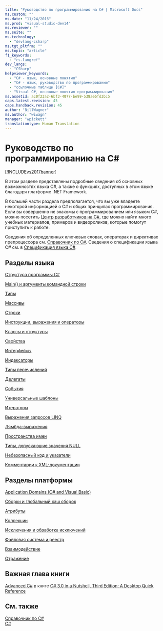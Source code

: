 ```yaml
---
title: "Руководство по программированию на C# | Microsoft Docs"
ms.custom: ""
ms.date: "11/24/2016"
ms.prod: "visual-studio-dev14"
ms.reviewer: ""
ms.suite: ""
ms.technology: 
  - "devlang-csharp"
ms.tgt_pltfrm: ""
ms.topic: "article"
f1_keywords: 
  - "cs.langref"
dev_langs: 
  - "CSharp"
helpviewer_keywords: 
  - "C# - язык, основные понятия"
  - "C# - язык, руководство по программированию"
  - "ссылочные таблицы [C#]"
  - "Visual C#, основные понятия программирования"
ms.assetid: ac0f23a2-6bf3-4077-be99-538ae5fd3bc5
caps.latest.revision: 45
caps.handback.revision: 45
author: "BillWagner"
ms.author: "wiwagn"
manager: "wpickett"
translationtype: Human Translation
---
```

# Руководство по программированию на C#
[!INCLUDE[vs2017banner](../../csharp/includes/vs2017banner.md)]

В этом разделе представлены подробные сведения об основных возможностях языка C\#, а также о функциях, доступных в этом языке благодаря платформе .NET Framework.  
  
 В большей части раздела предполагается, что вы уже владеете некоторой информацией о C\# и общих принципах программирования.  Если вы совершенно не знакомы с программированием или языком C\#, можно посетить [Центр разработчиков на C\#](http://go.microsoft.com/fwlink/?linkid=95125), где можно найти много учебных материалов, примеров и видеороликов, которые помогут приступить к работе.  
  
 Сведения об определенных ключевых словах, операторах и директивах препроцессора см. [Справочник по C\#](../../csharp/language-reference/index.md).  Сведения о спецификации языка C\# см. в [Спецификация языка C\#](../../csharp/language-reference/language-specification.md).  
  
## Разделы языка  
 [Структура программы C\#](../../csharp/programming-guide/inside-a-program/index.md)  
  
 [Main\(\) и аргументы командной строки](../../csharp/programming-guide/main-and-command-args/main-and-command-line-arguments.md)  
  
 [Типы](../../csharp/programming-guide/types/index.md)  
  
 [Массивы](../../csharp/programming-guide/arrays/index.md)  
  
 [Строки](../../csharp/programming-guide/strings/index.md)  
  
 [Инструкции, выражения и операторы](../../csharp/programming-guide/statements-expressions-operators/index.md)  
  
 [Классы и структуры](../../csharp/programming-guide/classes-and-structs/index.md)  
  
 [Свойства](../../csharp/programming-guide/classes-and-structs/properties.md)  
  
 [Интерфейсы](../../csharp/programming-guide/interfaces/index.md)  
  
 [Индексаторы](../../csharp/programming-guide/indexers/index.md)  
  
 [Типы перечислений](../../csharp/programming-guide/enumeration-types.md)  
  
 [Делегаты](../../csharp/programming-guide/delegates/index.md)  
  
 [События](../../csharp/programming-guide/events/index.md)  
  
 [Универсальные шаблоны](../../csharp/programming-guide/generics/index.md)  
  
 [Итераторы](../Topic/Iterators%20\(C%23%20and%20Visual%20Basic\).md)  
  
 [Выражения запросов LINQ](../../csharp/programming-guide/linq-query-expressions/index.md)  
  
 [Лямбда\-выражения](../../csharp/programming-guide/statements-expressions-operators/lambda-expressions.md)  
  
 [Пространства имен](../../csharp/programming-guide/namespaces/index.md)  
  
 [Типы, допускающие значения NULL](../../csharp/programming-guide/nullable-types/index.md)  
  
 [Небезопасный код и указатели](../../csharp/programming-guide/unsafe-code-pointers/index.md)  
  
 [Комментарии к XML\-документации](../../csharp/programming-guide/xmldoc/xml-documentation-comments.md)  
  
## Разделы платформы  
 [Application Domains \(C\# and Visual Basic\)](http://msdn.microsoft.com/ru-ru/1bc2939a-79db-4a4a-a677-4a2ce6de2b1e)  
  
 [Сборки и глобальный кэш сборок](../Topic/Assemblies%20and%20the%20Global%20Assembly%20Cache%20\(C%23%20and%20Visual%20Basic\).md)  
  
 [Атрибуты](../Topic/Attributes%20\(C%23%20and%20Visual%20Basic\).md)  
  
 [Коллекции](../Topic/Collections%20\(C%23%20and%20Visual%20Basic\).md)  
  
 [Исключения и обработка исключений](../../csharp/programming-guide/exceptions/exceptions-and-exception-handling.md)  
  
 [Файловая система и реестр](../../csharp/programming-guide/file-system/file-system-and-the-registry.md)  
  
 [Взаимодействие](../../csharp/programming-guide/interop/interoperability.md)  
  
 [Отражение](../Topic/Reflection%20\(C%23%20and%20Visual%20Basic\).md)  
  
## Важная глава книги  
 [Advanced C\#](http://go.microsoft.com/fwlink/?LinkId=195407) в книге [C\# 3.0 in a Nutshell, Third Edition: A Desktop Quick Reference](http://go.microsoft.com/fwlink/?LinkId=195406)  
  
## См. также  
 [Справочник по C\#](../../csharp/language-reference/index.md)   
 [C\#](../../csharp/csharp.md)
